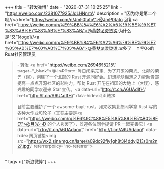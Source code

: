 +++
title = "转发微博"
date = "2020-07-31 10:25:25"
link = "https://weibo.com/2381077925/JdLHNnrtA"
description = "因为你是第二个呗//<a href=\"https://weibo.com/n/JmP0tato\">@JmP0tato</a>:回复<a href=\"https://weibo.com/n/%E9%BB%84%E6%A2%A6%E9%BE%99%E7%83%AB%E7%83%AB%E7%83%AB\">@黄梦龙烫烫烫</a>:为什么是“又”[doge]//<a href=\"https://weibo.com/n/%E9%BB%84%E6%A2%A6%E9%BE%99%E7%83%AB%E7%83%AB%E7%83%AB\">@黄梦龙烫烫烫</a>:又多了一个写Go的Ruat社区管理员<br><blockquote> - 转发 <a href=\"https://weibo.com/2694695215\" target=\"_blank\">@JmP0tato</a>: 昨日闲来无事，为了开源的荣光，北邮的荣光（误），创建了一个北邮的 Rust 开源同好会。幻想能尽绵薄之力帮助贵邮提高一点点开源社区的影响力，帮助 Rust 开花在祖国的大地上（大误），感兴趣的同学欢迎来 Star 宣传。<a data-url=\"http://t.cn/A6UAdIfH\" href=\"http://t.cn/A6UAdIfH\" data-hide>网页链接</a><br><br>目前主要维护了一个 awsome-bupt-rust，用来收集北邮同学拿 Rust 写的各种大作业和轮子（其实主要是<a href=\"https://weibo.com/n/%E6%9C%88%E5%85%89%E5%B0%8FD\">@月光小D</a> 的个人秀罢了），欢迎各位同学提请 PR 一起完善它！<a data-url=\"http://t.cn/A6UAdaoq\" href=\"http://t.cn/A6UAdaoq\" data-hide>网页链接</a><img src=\"https://wx2.sinaimg.cn/large/a09dc92fly1gh8t3i4ddyj213s0m2n27.jpg\" referrerpolicy=\"no-referrer\"><br><br></blockquote>"
tags = ["新浪微博"]
+++
